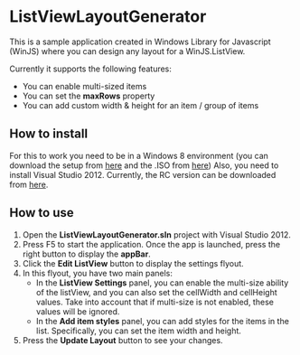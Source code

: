 ListViewLayoutGenerator
=======================

This is a sample application created in Windows Library for Javascript (WinJS) where you can design any layout for a WinJS.ListView.

Currently it supports the following features:
 * You can enable multi-sized items
 * You can set the **maxRows** property
 * You can add custom width & height for an item / group of items

## How to install

For this to work you need to be in a Windows 8 environment (you can download the setup from [here](http://windows.microsoft.com/en-US/windows-8/download) and the .ISO from [here](http://windows.microsoft.com/en-US/windows-8/iso/))
Also, you need to install Visual Studio 2012. Currently, the RC version can be downloaded from [here](http://www.microsoft.com/visualstudio/11/en-us).

## How to use

1. Open the **ListViewLayoutGenerator.sln** project with Visual Studio 2012.
2. Press F5 to start the application. Once the app is launched, press the right button to display the **appBar**.
3. Click the **Edit ListView** button to display the settings flyout.
4. In this flyout, you have two main panels:
      * In the **ListView Settings** panel, you can enable the multi-size ability of the listView, and you can also set the cellWidth and cellHeight values. Take into account that if multi-size is not enabled, these values will be ignored.
      * In the **Add item styles** panel, you can add styles for the items in the list. Specifically, you can set the item width and height.
5. Press the **Update Layout** button to see your changes.